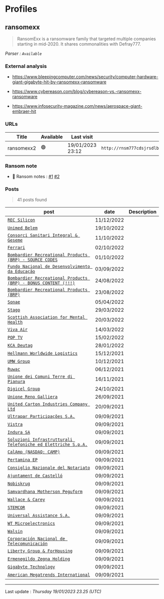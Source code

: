 # Profiles

## **ransomexx**

> RansomExx is a ransomware family that targeted multiple companies starting in mid-2020. It shares commonalities with Defray777.

_Parser : `Available`_

### External analysis
- https://www.bleepingcomputer.com/news/security/computer-hardware-giant-gigabyte-hit-by-ransomexx-ransomware

- https://www.cybereason.com/blog/cybereason-vs.-ransomexx-ransomware

- https://www.infosecurity-magazine.com/news/aerospace-giant-embraer-hit

### URLs
| Title | Available | Last visit | fqdn | Screenshot 
|---|---|---|---|---|
| ransomexx2 | 🟢 | 19/01/2023 23:12 | `http://rnsm777cdsjrsdlbs4v5qoeppu3px6sb2igmh53jzrx7ipcrbjz5b2ad.onion` | <a href="https://www.ransomware.live/screenshots/rnsm777cdsjrsdlbs4v5qoeppu3px6sb2igmh53jzrx7ipcrbjz5b2ad-onion.png" target=_blank>📸</a> | 


### Ransom note
* 📝 Ransom notes :  <a href="/ransomware_notes/ransomexx/ransomexx1.txt" target=_blank>#1</a>  <a href="/ransomware_notes/ransomexx/ransomexx2.txt" target=_blank>#2</a> 

### Posts

> 41 posts found

| post | date | Description
|---|---|---|
| [`REC Silicon`](https://google.com/search?q=REC+Silicon) | 11/12/2022 |   |
| [`Unimed Belem`](https://google.com/search?q=Unimed+Belem) | 19/10/2022 |   |
| [`Consorci Sanitari Integral & Geseme`](https://google.com/search?q=Consorci+Sanitari+Integral+%26+Geseme) | 11/10/2022 |   |
| [`Ferrari`](https://google.com/search?q=Ferrari) | 02/10/2022 |   |
| [`Bombardier Recreational Products (BRP) - SOURCE CODES`](https://google.com/search?q=Bombardier+Recreational+Products+%28BRP%29+-+SOURCE+CODES) | 01/10/2022 |   |
| [`Fundo Nacional de Desenvolvimento da Educação`](https://google.com/search?q=Fundo+Nacional+de+Desenvolvimento+da+Educa%C3%A7%C3%A3o) | 03/09/2022 |   |
| [`Bombardier Recreational Products (BRP) - BONUS CONTENT (!!!)`](https://google.com/search?q=Bombardier+Recreational+Products+%28BRP%29+-+BONUS+CONTENT+%28%21%21%21%29) | 24/08/2022 |   |
| [`Bombardier Recreational Products (BRP)`](https://google.com/search?q=Bombardier+Recreational+Products+%28BRP%29) | 23/08/2022 |   |
| [`Sonae`](https://google.com/search?q=Sonae) | 05/04/2022 |   |
| [`Stago`](https://google.com/search?q=Stago) | 29/03/2022 |   |
| [`Scottish Association for Mental Health`](https://google.com/search?q=Scottish+Association+for+Mental+Health) | 20/03/2022 |   |
| [`Viva Air`](https://google.com/search?q=Viva+Air) | 14/03/2022 |   |
| [`POP TV`](https://google.com/search?q=POP+TV) | 15/02/2022 |   |
| [`KCA Deutag`](https://google.com/search?q=KCA+Deutag) | 28/01/2022 |   |
| [`Hellmann Worldwide Logistics`](https://google.com/search?q=Hellmann+Worldwide+Logistics) | 15/12/2021 |   |
| [`UMW Group`](https://google.com/search?q=UMW+Group) | 10/12/2021 |   |
| [`Ruwac`](https://google.com/search?q=Ruwac) | 06/12/2021 |   |
| [`Unione dei Comuni Terre di Pianura`](https://google.com/search?q=Unione+dei+Comuni+Terre+di+Pianura) | 16/11/2021 |   |
| [`Digicel Group`](https://google.com/search?q=Digicel+Group) | 24/10/2021 |   |
| [`Unione Reno Galliera`](https://google.com/search?q=Unione+Reno+Galliera) | 26/09/2021 |   |
| [`United Carton Industries Company Ltd`](https://google.com/search?q=United+Carton+Industries+Company+Ltd) | 20/09/2021 |   |
| [`Ultrapar Participações S.A.`](https://google.com/search?q=Ultrapar+Participa%C3%A7%C3%B5es+S.A.) | 09/09/2021 |   |
| [`Vistra`](https://google.com/search?q=Vistra) | 09/09/2021 |   |
| [`Indura SA`](https://google.com/search?q=Indura+SA) | 09/09/2021 |   |
| [`Soluzioni Infrastrutturali Telefoniche ed Elettriche S.p.A.`](https://google.com/search?q=Soluzioni+Infrastrutturali+Telefoniche+ed+Elettriche+S.p.A.) | 09/09/2021 |   |
| [`CalAmp (NASDAQ: CAMP)`](https://google.com/search?q=CalAmp+%28NASDAQ%3A+CAMP%29) | 09/09/2021 |   |
| [`Pertamina EP`](https://google.com/search?q=Pertamina+EP) | 09/09/2021 |   |
| [`Consiglio Nazionale del Notariato`](https://google.com/search?q=Consiglio+Nazionale+del+Notariato) | 09/09/2021 |   |
| [`Ajuntament de Castelló`](https://google.com/search?q=Ajuntament+de+Castell%C3%B3) | 09/09/2021 |   |
| [`Nobiskrug`](https://google.com/search?q=Nobiskrug) | 09/09/2021 |   |
| [`Samvardhana Motherson Peguform`](https://google.com/search?q=Samvardhana+Motherson+Peguform) | 09/09/2021 |   |
| [`Wallace & Carey`](https://google.com/search?q=Wallace+%26+Carey) | 09/09/2021 |   |
| [`STEMCOR`](https://google.com/search?q=STEMCOR) | 09/09/2021 |   |
| [`Universal Assistance S.A.`](https://google.com/search?q=Universal+Assistance+S.A.) | 09/09/2021 |   |
| [`WT Microelectronics`](https://google.com/search?q=WT+Microelectronics) | 09/09/2021 |   |
| [`Walsin`](https://google.com/search?q=Walsin) | 09/09/2021 |   |
| [`Corporación Nacional de Telecomunicación`](https://google.com/search?q=Corporaci%C3%B3n+Nacional+de+Telecomunicaci%C3%B3n) | 09/09/2021 |   |
| [`Liberty Group & ForHousing`](https://google.com/search?q=Liberty+Group+%26+ForHousing) | 09/09/2021 |   |
| [`Ermenegildo Zegna Holding`](https://google.com/search?q=Ermenegildo+Zegna+Holding) | 09/09/2021 |   |
| [`Gigabyte Technology`](https://google.com/search?q=Gigabyte+Technology) | 09/09/2021 |   |
| [`American Megatrends International`](https://google.com/search?q=American+Megatrends+International) | 09/09/2021 |   |

 --- 


Last update : _Thursday 19/01/2023 23.25 (UTC)_
